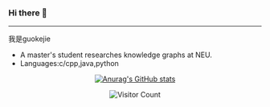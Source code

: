 ### Hi there 👋
---
我是guokejie
- A master's student researches knowledge graphs at NEU.
- Languages:c/cpp,java,python

<div id="title" align=center>

[![Anurag's GitHub stats](https://github-readme-stats.vercel.app/api?username=guokejie&show_icons=true&theme=tokyonight)](https://b23.tv/iEJTnPp)

![Visitor Count](https://profile-counter.glitch.me/guokejie/count.svg)

[github-sub-title:img]: https://readme-typing-svg.herokuapp.com?font=Segoe+Script&center=true&lines=guokejie.


</div>

